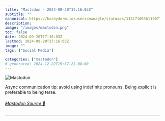 ```yaml
---
title: "Mastodon - 2024-09-20T17:16:03Z"
subtitle: ""
canonical: https://hachyderm.io/users/mweagle/statuses/113171009611907100
description:
image: "/images/mastodon.png"
toc: false
date: 2024-09-20T17:16:03Z
lastmod: 2024-09-20T17:16:03Z
image: ""
tags: ["Social Media"]

categories: ["mastodon"]
# generated: 2024-12-22T19:57:25-08:00
---
```

![Mastodon](/images/mastodon.png)

<p>Async communication tip: avoid using indefinite pronouns. Being explicit is preferable to being terse.</p>


###### [Mastodon Source 🐘](https://hachyderm.io/@mweagle/113171009611907100)

___
